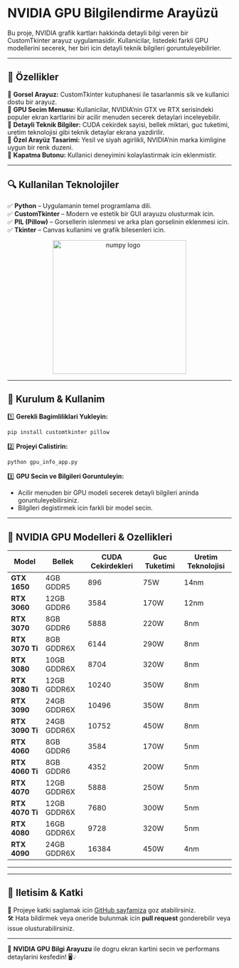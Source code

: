 # NVIDIA GPU Bilgilendirme Arayüzü

Bu proje, NVIDIA grafik kartları hakkinda detayli bilgi veren bir CustomTkinter arayuz uygulamasidir. Kullanicilar, listedeki farkli GPU modellerini secerek, her biri icin detayli teknik bilgileri goruntuleyebilirler.  

---

## 📌 **Özellikler**  

🔹 **Gorsel Arayuz:** CustomTkinter kutuphanesi ile tasarlanmis sik ve kullanici dostu bir arayuz.  
🔹 **GPU Secim Menusu:** Kullanicilar, NVIDIA’nin GTX ve RTX serisindeki populer ekran kartlarini bir acilir menuden secerek detaylari inceleyebilir.  
🔹 **Detayli Teknik Bilgiler:** CUDA cekirdek sayisi, bellek miktari, guc tuketimi, uretim teknolojisi gibi teknik detaylar ekrana yazdirilir.  
🔹 **Özel Arayüz Tasarimi:** Yesil ve siyah agirlikli, NVIDIA’nin marka kimligine uygun bir renk duzeni.  
🔹 **Kapatma Butonu:** Kullanici deneyimini kolaylastirmak icin eklenmistir.  

---

## 🔍 **Kullanilan Teknolojiler**  

✅ **Python** – Uygulamanin temel programlama dili.  
✅ **CustomTkinter** – Modern ve estetik bir GUI arayuzu olusturmak icin.  
✅ **PIL (Pillow)** – Gorsellerin islenmesi ve arka plan gorselinin eklenmesi icin.  
✅ **Tkinter** – Canvas kullanimi ve grafik bilesenleri icin.  



<div align="Center">
  <img src="https://miro.medium.com/v2/resize:fit:1200/1*sAkjy0szVOfoTBLde76vlw.gif" height="300" alt="numpy logo"  />
 </div>





---

## 💾 **Kurulum & Kullanim**  

1️⃣ **Gerekli Bagimliliklari Yukleyin:**  
```bash
pip install customtkinter pillow
```  

2️⃣ **Projeyi Calistirin:**  
```bash
python gpu_info_app.py
```  

3️⃣ **GPU Secin ve Bilgileri Goruntuleyin:**  
- Acilir menuden bir GPU modeli secerek detayli bilgileri aninda goruntuleyebilirsiniz.  
- Bilgileri degistirmek icin farkli bir model secin.  

---

## 🚀 **NVIDIA GPU Modelleri & Ozellikleri**  

| **Model**        | **Bellek**  | **CUDA Cekirdekleri** | **Guc Tuketimi** | **Uretim Teknolojisi** |
|------------------|------------|----------------------|------------------|------------------------|
| **GTX 1650**     | 4GB GDDR5  | 896                  | 75W              | 14nm                   |
| **RTX 3060**     | 12GB GDDR6 | 3584                 | 170W             | 12nm                   |
| **RTX 3070**     | 8GB GDDR6  | 5888                 | 220W             | 8nm                    |
| **RTX 3070 Ti**  | 8GB GDDR6X | 6144                 | 290W             | 8nm                    |
| **RTX 3080**     | 10GB GDDR6X| 8704                 | 320W             | 8nm                    |
| **RTX 3080 Ti**  | 12GB GDDR6X| 10240                | 350W             | 8nm                    |
| **RTX 3090**     | 24GB GDDR6X| 10496                | 350W             | 8nm                    |
| **RTX 3090 Ti**  | 24GB GDDR6X| 10752                | 450W             | 8nm                    |
| **RTX 4060**     | 8GB GDDR6  | 3584                 | 170W             | 5nm                    |
| **RTX 4060 Ti**  | 8GB GDDR6  | 4352                 | 200W             | 5nm                    |
| **RTX 4070**     | 12GB GDDR6X| 5888                 | 250W             | 5nm                    |
| **RTX 4070 Ti**  | 12GB GDDR6X| 7680                 | 300W             | 5nm                    |
| **RTX 4080**     | 16GB GDDR6X| 9728                 | 320W             | 5nm                    |
| **RTX 4090**     | 24GB GDDR6X| 16384                | 450W             | 4nm                    |

---


---

## 📩 **Iletisim & Katki**  

📌 Projeye katki saglamak icin [GitHub sayfamiza](https://github.com/) goz atabilirsiniz.  
🛠️ Hata bildirmek veya oneride bulunmak icin **pull request** gonderebilir veya issue olusturabilirsiniz.  

---

🚀 **NVIDIA GPU Bilgi Arayuzu** ile dogru ekran kartini secin ve performans detaylarini kesfedin! 🖥️💡
